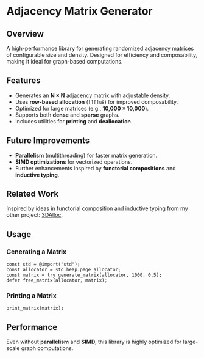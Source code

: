 # Adjacency Matrix Generator  

## Overview  

A high-performance library for generating randomized adjacency matrices of configurable size and density. Designed for efficiency and composability, making it ideal for graph-based computations.  

## Features  

- Generates an **N × N** adjacency matrix with adjustable density.  
- Uses **row-based allocation** (`[][]u8`) for improved composability.  
- Optimized for large matrices (e.g., **10,000 × 10,000**).  
- Supports both **dense** and **sparse** graphs.  
- Includes utilities for **printing** and **deallocation**.  

## Future Improvements  

- **Parallelism** (multithreading) for faster matrix generation.  
- **SIMD optimizations** for vectorized operations.  
- Further enhancements inspired by **functorial compositions** and **inductive typing**.  

## Related Work  

Inspired by ideas in functorial composition and inductive typing from my other project: [3DAlloc](https://github.com/orgs/CarbonDev/repositories).  

## Usage  

### Generating a Matrix  

```zig
const std = @import("std");
const allocator = std.heap.page_allocator;
const matrix = try generate_matrix(allocator, 1000, 0.5);
defer free_matrix(allocator, matrix);
```  

### Printing a Matrix  

```zig
print_matrix(matrix);
```  

## Performance  

Even without **parallelism** and **SIMD**, this library is highly optimized for large-scale graph computations.  
